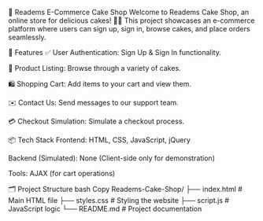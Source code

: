 📍 Readems E-Commerce Cake Shop
Welcome to Readems Cake Shop, an online store for delicious cakes! 🎂🍰
This project showcases an e-commerce platform where users can sign up, sign in, browse cakes, and place orders seamlessly.

🚀 Features
✅ User Authentication: Sign Up & Sign In functionality.

🛒 Product Listing: Browse through a variety of cakes.

🛍️ Shopping Cart: Add items to your cart and view them.

✉️ Contact Us: Send messages to our support team.

💳 Checkout Simulation: Simulate a checkout process.

📦 Tech Stack
Frontend: HTML, CSS, JavaScript, jQuery

Backend (Simulated): None (Client-side only for demonstration)

Tools: AJAX (for cart operations)

🗂️ Project Structure
bash
Copy
Readems-Cake-Shop/
├── index.html       # Main HTML file
├── styles.css       # Styling the website
├── script.js        # JavaScript logic
└── README.md        # Project documentation
